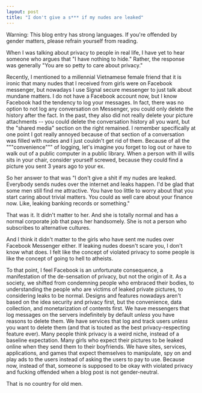 ```yaml
---
layout: post
title: "I don't give a s*** if my nudes are leaked"
---
```


Warning: This blog entry has strong languages. If you're offended by gender matters, please refrain yourself from reading.

When I was talking about privacy to people in real life, I have yet to hear someone who argues that "I have nothing to hide." Rather, the response was generally "You are so petty to care about privacy."

Recently, I mentioned to a millennial Vietnamese female friend that it is ironic that many nudes that I received from girls were on Facebook messenger, but nowadays I use Signal secure messenger to just talk about mundane matters. I do not have a Facebook account now, but I know Facebook had the tendency to log your messages. In fact, there was no option to not log any conversation on Messenger, you could only delete the history after the fact. In the past, they also did not really delete your picture attachments -- you could delete the conversation history all you want, but the "shared media" section on the right remained. I remember specifically at one point I got really annoyed because of that section of a conversation was filled with nudes and I just couldn't get rid of them. Because of all the """convenience""" of logging, let's imagine you forget to log out or have to walk out of a public computer in a public library. When a person with ill wills sits in your chair, consider yourself screwed, because they could find a picture you sent 3 years ago to your ex.

So her answer to that was "I don't give a shit if my nudes are leaked. Everybody sends nudes over the internet and leaks happen. I'd be glad that some men still find me attractive. You have too little to worry about that you start caring about trivial matters. You could as well care about your finance now. Like, leaking banking records or something." 

That was it. It didn't matter to her. And she is totally normal and has a normal corporate job that pays her handsomely. She is not a person who subscribes to alternative cultures.

And I think it didn't matter to the girls who have sent me nudes over Facebook Messenger either. If leaking nudes doesn't scare you, I don't know what does. I felt like the concept of violated privacy to some people is like the concept of going to hell to atheists. 

To that point, I feel Facebook is an unfortunate consequence, a manifestation of the de-sensation of privacy, but not the origin of it. As a society, we shifted from condemning people who embraced their bodies, to understanding the people who are victims of leaked private pictures, to considering leaks to be normal. Designs and features nowadays aren't based on the idea security and privacy first, but the convenience, data collection, and monetarization of contents first. We have messengers that log messages on the servers indefinitely by default *unless* you have reasons to delete them. We have services that log and track users *unless* you want to delete them (and that is touted as the best privacy-respecting feature ever). Many people think privacy is a weird niche, instead of a baseline expectation. Many girls who expect their pictures to be leaked online when they send them to their boyfriends. We have sites, services, applications, and games that expect themselves to manipulate, spy on and play ads to the users instead of asking the users to pay to use. Because now, instead of that, someone is supposed to be okay with violated privacy and fucking offended when a blog post is not gender-neutral. 

That is no country for old men.
